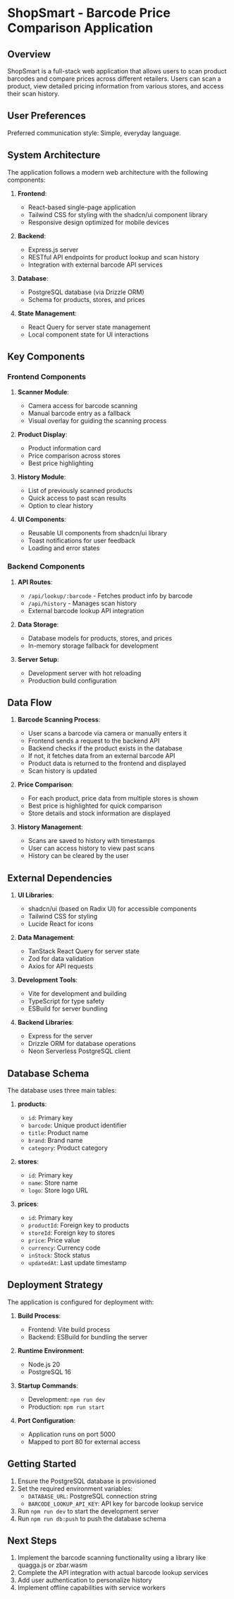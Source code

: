 # ShopSmart - Barcode Price Comparison Application

## Overview

ShopSmart is a full-stack web application that allows users to scan product barcodes and compare prices across different retailers. Users can scan a product, view detailed pricing information from various stores, and access their scan history.

## User Preferences

Preferred communication style: Simple, everyday language.

## System Architecture

The application follows a modern web architecture with the following components:

1. **Frontend**:
   - React-based single-page application
   - Tailwind CSS for styling with the shadcn/ui component library
   - Responsive design optimized for mobile devices

2. **Backend**:
   - Express.js server
   - RESTful API endpoints for product lookup and scan history
   - Integration with external barcode API services

3. **Database**:
   - PostgreSQL database (via Drizzle ORM)
   - Schema for products, stores, and prices

4. **State Management**:
   - React Query for server state management
   - Local component state for UI interactions

## Key Components

### Frontend Components

1. **Scanner Module**:
   - Camera access for barcode scanning
   - Manual barcode entry as a fallback
   - Visual overlay for guiding the scanning process

2. **Product Display**:
   - Product information card
   - Price comparison across stores
   - Best price highlighting

3. **History Module**:
   - List of previously scanned products
   - Quick access to past scan results
   - Option to clear history

4. **UI Components**:
   - Reusable UI components from shadcn/ui library
   - Toast notifications for user feedback
   - Loading and error states

### Backend Components

1. **API Routes**:
   - `/api/lookup/:barcode` - Fetches product info by barcode
   - `/api/history` - Manages scan history
   - External barcode lookup API integration

2. **Data Storage**:
   - Database models for products, stores, and prices
   - In-memory storage fallback for development

3. **Server Setup**:
   - Development server with hot reloading
   - Production build configuration

## Data Flow

1. **Barcode Scanning Process**:
   - User scans a barcode via camera or manually enters it
   - Frontend sends a request to the backend API
   - Backend checks if the product exists in the database
   - If not, it fetches data from an external barcode API
   - Product data is returned to the frontend and displayed
   - Scan history is updated

2. **Price Comparison**:
   - For each product, price data from multiple stores is shown
   - Best price is highlighted for quick comparison
   - Store details and stock information are displayed

3. **History Management**:
   - Scans are saved to history with timestamps
   - User can access history to view past scans
   - History can be cleared by the user

## External Dependencies

1. **UI Libraries**:
   - shadcn/ui (based on Radix UI) for accessible components
   - Tailwind CSS for styling
   - Lucide React for icons

2. **Data Management**:
   - TanStack React Query for server state
   - Zod for data validation
   - Axios for API requests

3. **Development Tools**:
   - Vite for development and building
   - TypeScript for type safety
   - ESBuild for server bundling

4. **Backend Libraries**:
   - Express for the server
   - Drizzle ORM for database operations
   - Neon Serverless PostgreSQL client

## Database Schema

The database uses three main tables:

1. **products**:
   - `id`: Primary key
   - `barcode`: Unique product identifier
   - `title`: Product name
   - `brand`: Brand name
   - `category`: Product category

2. **stores**:
   - `id`: Primary key
   - `name`: Store name
   - `logo`: Store logo URL

3. **prices**:
   - `id`: Primary key
   - `productId`: Foreign key to products
   - `storeId`: Foreign key to stores
   - `price`: Price value
   - `currency`: Currency code
   - `inStock`: Stock status
   - `updatedAt`: Last update timestamp

## Deployment Strategy

The application is configured for deployment with:

1. **Build Process**:
   - Frontend: Vite build process
   - Backend: ESBuild for bundling the server

2. **Runtime Environment**:
   - Node.js 20
   - PostgreSQL 16

3. **Startup Commands**:
   - Development: `npm run dev`
   - Production: `npm run start`

4. **Port Configuration**:
   - Application runs on port 5000
   - Mapped to port 80 for external access

## Getting Started

1. Ensure the PostgreSQL database is provisioned
2. Set the required environment variables:
   - `DATABASE_URL`: PostgreSQL connection string
   - `BARCODE_LOOKUP_API_KEY`: API key for barcode lookup service
3. Run `npm run dev` to start the development server
4. Run `npm run db:push` to push the database schema

## Next Steps

1. Implement the barcode scanning functionality using a library like quagga.js or zbar.wasm
2. Complete the API integration with actual barcode lookup services
3. Add user authentication to personalize history
4. Implement offline capabilities with service workers
